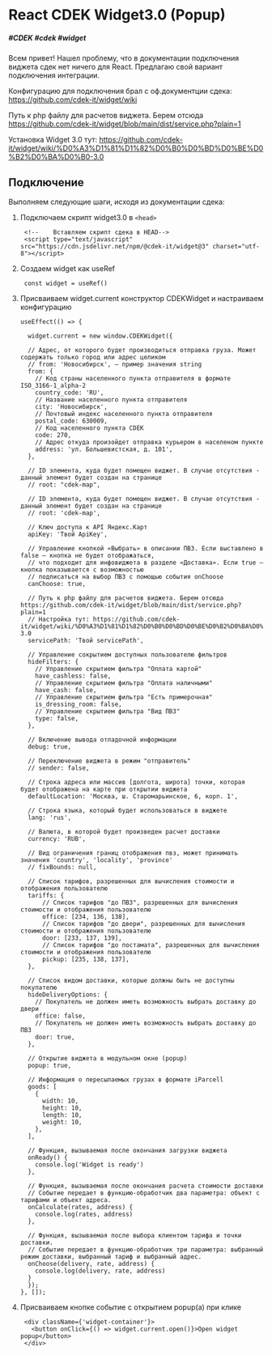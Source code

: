 # React CDEK Widget3.0 (Popup)
##### #CDEK #cdek #widget

Всем привет! Нашел проблему, что в документации подключения виджета сдек нет ничего для React. Предлагаю свой вариант подключения интеграции.

Конфигурацию для подключения брал с оф.документции сдека: https://github.com/cdek-it/widget/wiki

Путь к php файлу для расчетов виджета. Берем отсюда https://github.com/cdek-it/widget/blob/main/dist/service.php?plain=1

Установка Widget 3.0 тут: https://github.com/cdek-it/widget/wiki/%D0%A3%D1%81%D1%82%D0%B0%D0%BD%D0%BE%D0%B2%D0%BA%D0%B0-3.0



## Подключение
Выполняем следующие шаги, исходя из документации сдека:

1. Подключаем скрипт widget3.0 в `<head>`

        <!--    Вставляем скрипт сдека в HEAD-->
        <script type="text/javascript" src="https://cdn.jsdelivr.net/npm/@cdek-it/widget@3" charset="utf-8"></script>

2. Создаем widget как useRef

        const widget = useRef()

3. Присваиваем widget.current конструктор CDEKWidget и настраиваем конфигурацию

       useEffect(() => {

         widget.current = new window.CDEKWidget({

         // Адрес, от которого будет производиться отправка груза. Может содержать только город или адрес целиком
         // from: 'Новосибирск', – пример значения string
         from: {
           // Код страны населенного пункта отправителя в формате ISO_3166-1_alpha-2
           country_code: 'RU',
           // Название населенного пункта отправителя
           city: 'Новосибирск',
           // Почтовый индекс населенного пункта отправителя
           postal_code: 630009,
           // Код населенного пункта CDEK
           code: 270,
           // Адрес откуда произойдет отправка курьером в населеном пункте
           address: 'ул. Большевистская, д. 101',
         },

         // ID элемента, куда будет помещен виджет. В случае отсутствия - данный элемент будет создан на странице
         // root: "cdek-map",

         // ID элемента, куда будет помещен виджет. В случае отсутствия - данный элемент будет создан на странице
         // root: 'cdek-map',

         // Ключ доступа к API Яндекс.Карт
         apiKey: 'Твой ApiKey',

         // Управление кнопкой «Выбрать» в описании ПВЗ. Если выставлено в false – кнопка не будет отображаться,
         // что подходит для инфовиджета в разделе «Доставка». Если true – кнопка показывается с возможностью
         // подписаться на выбор ПВЗ с помощью события onChoose
         canChoose: true,

         // Путь к php файлу для расчетов виджета. Берем отсюда https://github.com/cdek-it/widget/blob/main/dist/service.php?plain=1
         // Настройка тут: https://github.com/cdek-it/widget/wiki/%D0%A3%D1%81%D1%82%D0%B0%D0%BD%D0%BE%D0%B2%D0%BA%D0%B0-3.0
         servicePath: 'Твой servicePath',

         // Управление сокрытием доступных пользователю фильтров
         hideFilters: {
           // Управление скрытием фильтра "Оплата картой"
           have_cashless: false,
           // Управление скрытием фильтра "Оплата наличными"
           have_cash: false,
           // Управление скрытием фильтра "Есть примерочная"
           is_dressing_room: false,
           // Управление скрытием фильтра "Вид ПВЗ"
           type: false,
         },

         // Включение вывода отладочной информации
         debug: true,

         // Переключение виджета в режим "отправитель"
         // sender: false,

         // Строка адреса или массив [долгота, широта] точки, которая будет отображена на карте при открытии виджета
         defaultLocation: 'Москва, ш. Старомарьинское, 6, корп. 1',

         // Строка языка, который будет использоваться в виджете
         lang: 'rus',

         // Валюта, в которой будет произведен расчет доставки
         currency: 'RUB',

         // Вид ограничения границ отображения пвз, может принимать значения 'country', 'locality', 'province'
         // fixBounds: null,

         // Список тарифов, разрешенных для вычисления стоимости и отображения пользователю
         tariffs: {
             // Список тарифов "до ПВЗ", разрешенных для вычисления стоимости и отображения пользователю
             office: [234, 136, 138],
             // Список тарифов "до двери", разрешенных для вычисления стоимости и отображения пользователю
             door: [233, 137, 139],
             // Список тарифов "до постамата", разрешенных для вычисления стоимости и отображения пользователю
             pickup: [235, 138, 137],
         },

         // Список видом доставки, которые должны быть не доступны покупателю
         hideDeliveryOptions: {
           // Покупатель не должен иметь возможность выбрать доставку до двери
           office: false,
           // Покупатель не должен иметь возможность выбрать доставку до ПВЗ
           door: true,
         },

         // Открытие виджета в модульном окне (popup)
         popup: true,

         // Информация о пересылаемых грузах в формате iParcell
         goods: [
           {
             width: 10,
             height: 10,
             length: 10,
             weight: 10,
           },
         ],

         // Функция, вызываемая после окончания загрузки виджета
         onReady() {
           console.log('Widget is ready')
         },

         // Функция, вызываемая после окончания расчета стоимости доставки
         // Событие передает в функцию-обработчик два параметра: объект с тарифами и объект адреса.
         onCalculate(rates, address) {
           console.log(rates, address)
         },

         // Функция, вызываемая после выбора клиентом тарифа и точки доставки.
         // Событие передает в функцию-обработчик три параметра: выбранный режим доставки, выбранный тариф и выбранный адрес.
         onChoose(delivery, rate, address) {
           console.log(delivery, rate, address)
         }
         });
       }, []);

4. Присваиваем кнопке событие с открытием popup(а) при клике

        <div className={'widget-container'}>
          <button onClick={() => widget.current.open()}>Open widget popup</button>
        </div>
